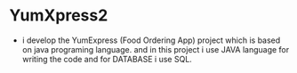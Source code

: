 # YumXpress2
- i develop the YumExpress (Food Ordering App) project which is based on java programing language. and in this project i use JAVA language for writing the code and for DATABASE i use SQL.
